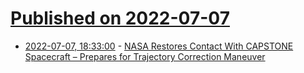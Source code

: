 # [Published on 2022-07-07](index.md)

* [2022-07-07, 18:33:00](https://soylentnews.org/article.pl?sid=22/07/07/1830225&from=rss) - [NASA Restores Contact With CAPSTONE Spacecraft – Prepares for Trajectory Correction Maneuver ](https://soylentnews.org/article.pl?sid=22/07/07/1830225&from=rss)
